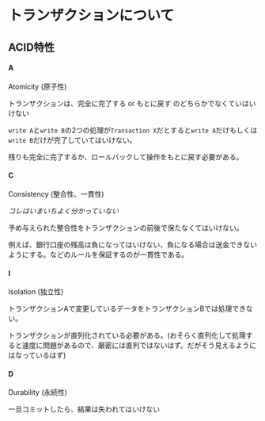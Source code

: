 # トランザクションについて

## ACID特性

#### A
Atomicity (原子性)


トランザクションは、完全に完了する or もとに戻す のどちらかでなくていはいけない

`write A`と`write B`の2つの処理が`Transaction X`だとすると`write A`だけもしくは`write B`だけが完了していてはいけない。

残りも完全に完了するか、ロールバックして操作をもとに戻す必要がある。

#### C
Consistency (整合性、一貫性)

*コレはいまいちよく分かっていない*

予め与えられた整合性をトランザクションの前後で保たなくてはいけない。

例えば、銀行口座の残高は負になってはいけない、負になる場合は送金できないようにする。などのルールを保証するのが一貫性である。

#### I

Isolation (独立性)

トランザクションAで変更しているデータをトランザクションBでは処理できない。

トランザクションが直列化されている必要がある。(おそらく直列化して処理すると速度に問題があるので、厳密には直列ではないはず。だがそう見えるようにはなっているはず)

#### D

Durability (永続性)

一旦コミットしたら、結果は失われてはいけない

